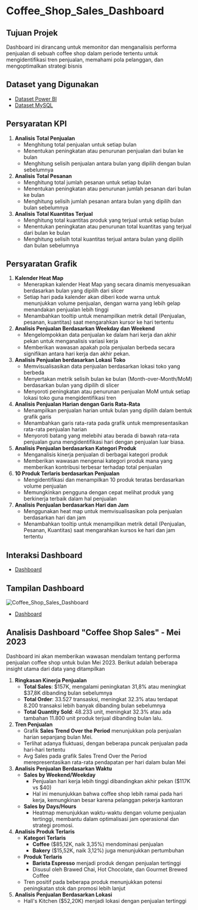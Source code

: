 # Coffee_Shop_Sales_Dashboard

## Tujuan Projek
Dashboard ini dirancang untuk memonitor dan menganalisis performa penjualan di sebuah coffee shop dalam periode tertentu untuk mengidentifikasi tren penjualan, memahami pola pelanggan, dan mengoptimalkan strategi bisnis

## Dataset yang Digunakan
- <a href="https://github.com/ifanapridarahman/Coffee_Shop_Sales_Dashboard/blob/main/Coffee%20Shop%20Sales.xlsx">Dataset Power BI</a>
- <a href="https://github.com/ifanapridarahman/Coffee_Shop_Sales_Dashboard/blob/main/Coffee%20Shop%20Sales.csv">Dataset MySQL</a>

## Persyaratan KPI
1. **Analisis Total Penjualan**
   - Menghitung total penjualan untuk setiap bulan
   - Menentukan peningkatan atau penurunan penjualan dari bulan ke bulan
   - Menghitung selisih penjualan antara bulan yang dipilih dengan bulan sebelumnya
2. **Analisis Total Pesanan**
   - Menghitung total jumlah pesanan untuk setiap bulan
   - Menentukan peningkatan atau penurunan jumlah pesanan dari bulan ke bulan
   - Menghitung selisih jumlah pesanan antara bulan yang dipilih dan bulan sebelumnya
3. **Analisis Total Kuantitas Terjual**
   - Menghitung total kuantitas produk yang terjual untuk setiap bulan
   - Menentukan peningkatan atau penurunan total kuantitas yang terjual dari bulan ke bulan
   - Menghitung selisih total kuantitas terjual antara bulan yang dipilih dan bulan sebelumnya

## Persyaratan Grafik
1. **Kalender Heat Map**
   - Menerapkan kalender Heat Map yang secara dinamis menyesuaikan berdasarkan bulan yang dipilih dari slicer
   - Setiap hari pada kalender akan diberi kode warna untuk menunjukkan volume penjualan, dengan warna yang lebih gelap menandakan penjualan lebih tinggi
   - Menambahkan tooltip untuk menampilkan metrik detail (Penjualan, pesanan, kuantitas) saat mengarahkan kursor ke hari tertentu
2. **Analisis Penjualan Berdasarkan Weekday dan Weekend**
   - Mengelompokkan data penjualan ke dalam hari kerja dan akhir pekan untuk menganalisis variasi kerja
   - Memberikan wawasan apakah pola penjualan berbeda secara signifikan antara hari kerja dan akhir pekan.
3. **Analisis Penjualan berdasarkan Lokasi Toko**
   - Memvisualisasikan data penjualan berdasarkan lokasi toko yang berbeda
   - Menyertakan metrik selisih bulan ke bulan (Month-over-Month/MoM) berdasarkan bulan yang dipilih di slicer
   - Menyoroti peningkatan atau penurunan penjualan MoM untuk setiap lokasi toko guna mengidentifikasi tren
4. **Analisis Penjualan Harian dengan Garis Rata-Rata**
   - Menampilkan penjualan harian untuk bulan yang dipilih dalam bentuk grafik garis
   - Menambahkan garis rata-rata pada grafik untuk mempresentasikan rata-rata penjualan harian
   - Menyoroti batang yang melebihi atau berada di bawah rata-rata penjualan guna mengidentifikasi hari dengan penjualan luar biasa.
5. **Analisis Penjualan berdasarkan Kategori Produk**
   - Menganalisis kinerja penjualan di berbagai kategori produk
   - Memberikan wawasan mengenai kategori produk mana yang memberikan kontribusi terbesar terhadap total penjualan
6. **10 Produk Terlaris berdasarkan Penjualan**
   - Mengidentifikasi dan menampilkan 10 produk teratas berdasarkan volume penjualan
   -  Memungkinkan pengguna dengan cepat melihat produk yang berkinerja terbaik dalam hal penjualan
7. **Analisis Penjualan berdasarkan Hari dan Jam**
   - Menggunakan heat map untuk memvisualisasikan pola penjualan berdasarkan hari dan jam
   - Menambahkan tooltip untuk menampilkan metrik detail (Penjualan, Pesanan, Kuantitas) saat mengarahkan kursos ke hari dan jam tertentu

## Interaksi Dashboard
- <a href="https://github.com/ifanapridarahman/Coffee_Shop_Sales_Dashboard/blob/main/Coffe%20Shop%20Sales.pbix">Dashboard</a>

## Tampilan Dashboard
![Coffee_Shop_Sales_Dashboard](https://github.com/user-attachments/assets/eac2ce15-7c15-48eb-8a86-f89a8b06d8ea)
- <a href="https://github.com/ifanapridarahman/Coffee_Shop_Sales_Dashboard/blob/main/Coffee_Shop_Sales_Dashboard.png">Dashboard</a>

## Analisis Dashboard "Coffee Shop Sales" - Mei 2023
Dashboard ini akan memberikan wawasan mendalam tentang performa penjualan coffee shop untuk bulan Mei 2023. Berikut adalah beberapa insight utama dari data yang ditampilkan
1. **Ringkasan Kinerja Penjualan**
   - **Total Sales**: $157K, mengalami peningkatan 31,8% atau meningkat $37,8K dibanding bulan sebelumnya
   - **Total Order**: 33.527 transasksi, meningkat 32.3% atau terdapat 8.200 transaksi lebih banyak dibanding bulan sebelumnya
   - **Total Quantity Sold**: 48.233 unit, meningkat 32.3% atau ada tambahan 11.800 unit produk terjual dibanding bulan lalu.
2. **Tren Penjualan**
   - Grafik **Sales Trend Over the Period** menunjukkan pola penjualan harian sepanjang bulan Mei.
   - Terlihat adanya fluktuasi, dengan beberapa puncak penjualan pada hari-hari tertentu
   - Avg Sales pada grafik Sales Trend Over the Period merepresentasikan rata-rata pendapatan per hari dalam bulan Mei
3. **Analisis Penjualan Berdasarkan Waktu**
   - **Sales by Weekend/Weekday**
     - Penjualan hari kerja lebih tinggi dibandingkan akhir pekan ($117K vs $40)
     - Hal ini menunjukkan bahwa coffee shop lebih ramai pada hari kerja, kemungkinan besar karena pelanggan pekerja kantoran
   - **Sales by Days/Hours**
     - Heatmap menunjukkan waktu-waktu dengan volume penjualan tertinggi, membantu dalam optimalisasi jam operasional dan strategi promosi.
4. **Analisis Produk Terlaris**
   - **Kategori Terlaris**
     - **Coffee** ($85,12K, naik 3,35%) mendominasi penjualan
     - **Bakery** ($15,52K, naik 3,12%) juga menunjukkan pertumbuhan
   - **Produk Terlaris**
     - **Barista Espresso** menjadi produk dengan penjualan tertinggi
     - Disusul oleh Brawed Chai, Hot Chocolate, dan Gourmet Brewed Coffee
   - Tren positif pada beberapa produk menunjukkan potensi peningkatan stok dan promosi lebih lanjut
5. **Analisis Penjualan Berdasarkan Lokasi**
   - Hall's Kitchen ($52,20K) menjadi lokasi dengan penjualan tertinggi



